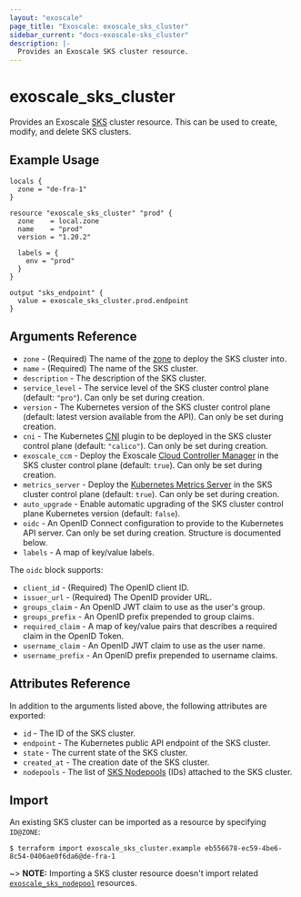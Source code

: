 ```yaml
---
layout: "exoscale"
page_title: "Exoscale: exoscale_sks_cluster"
sidebar_current: "docs-exoscale-sks_cluster"
description: |-
  Provides an Exoscale SKS cluster resource.
---
```


# exoscale\_sks\_cluster

Provides an Exoscale [SKS][sks-doc] cluster resource. This can be used to create, modify, and delete SKS clusters.


## Example Usage

```hcl
locals {
  zone = "de-fra-1"
}

resource "exoscale_sks_cluster" "prod" {
  zone    = local.zone
  name    = "prod"
  version = "1.20.2"
  
  labels = {
    env = "prod"
  }
}

output "sks_endpoint" {
  value = exoscale_sks_cluster.prod.endpoint
}
```


## Arguments Reference

* `zone` - (Required) The name of the [zone][zone] to deploy the SKS cluster into.
* `name` - (Required) The name of the SKS cluster.
* `description` - The description of the SKS cluster.
* `service_level` - The service level of the SKS cluster control plane (default: `"pro"`). Can only be set during creation.
* `version` - The Kubernetes version of the SKS cluster control plane (default: latest version available from the API). Can only be set during creation.
* `cni` - The Kubernetes [CNI][cni] plugin to be deployed in the SKS cluster control plane (default: `"calico"`). Can only be set during creation.
* `exoscale_ccm` - Deploy the Exoscale [Cloud Controller Manager][exo-ccm] in the SKS cluster control plane (default: `true`). Can only be set during creation.
* `metrics_server` - Deploy the [Kubernetes Metrics Server][k8s-ms] in the SKS cluster control plane (default: `true`). Can only be set during creation.
* `auto_upgrade` - Enable automatic upgrading of the SKS cluster control plane Kubernetes version (default: `false`).
* `oidc` - An OpenID Connect configuration to provide to the Kubernetes API server. Can only be set during creation. Structure is documented below.
* `labels` - A map of key/value labels.
 
The `oidc` block supports:

* `client_id` - (Required) The OpenID client ID.
* `issuer_url` - (Required) The OpenID provider URL.
* `groups_claim` - An OpenID JWT claim to use as the user's group.
* `groups_prefix` - An OpenID prefix prepended to group claims.
* `required_claim` - A map of key/value pairs that describes a required claim in the OpenID Token.
* `username_claim` - An OpenID JWT claim to use as the user name.
* `username_prefix` - An OpenID prefix prepended to username claims.

## Attributes Reference

In addition to the arguments listed above, the following attributes are exported:

* `id` - The ID of the SKS cluster.
* `endpoint` - The Kubernetes public API endpoint of the SKS cluster.
* `state` - The current state of the SKS cluster.
* `created_at` - The creation date of the SKS cluster.
* `nodepools` - The list of [SKS Nodepools][r-sks_nodepool] (IDs) attached to the SKS cluster.


## Import

An existing SKS cluster can be imported as a resource by specifying `ID@ZONE`:

```console
$ terraform import exoscale_sks_cluster.example eb556678-ec59-4be6-8c54-0406ae0f6da6@de-fra-1
```

~> **NOTE:** Importing a SKS cluster resource doesn't import related [`exoscale_sks_nodepool`][r-sks_nodepool] resources.


[cni]: https://www.cni.dev/
[exo-ccm]: https://github.com/exoscale/exoscale-cloud-controller-manager
[k8s-ms]: https://github.com/kubernetes-sigs/metrics-server
[r-sks_nodepool]: sks_nodepool.html
[sks-doc]: https://community.exoscale.com/documentation/sks/
[zone]: https://www.exoscale.com/datacenters/

